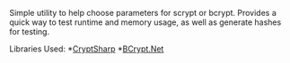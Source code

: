 Simple utility to help choose parameters for scrypt or bcrypt. Provides a quick way to test runtime and memory usage, as well as generate hashes for testing.

Libraries Used:
*[CryptSharp](http://www.zer7.com/software/cryptsharp)
*[BCrypt.Net](https://bcrypt.codeplex.com/)